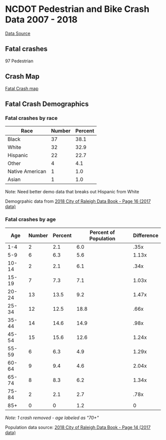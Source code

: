 # NCDOT Pedestrian and Bike Crash Data 2007 - 2018 

[Data Source](https://www.arcgis.com/home/webmap/viewer.html?webmap=b4fcdc266d054a1ca075b60715f88aef)

## Fatal crashes 
97 Pedestrian 

## Crash Map 

[Fatal Crash map](fatalCrashes.geojson)


## Fatal Crash Demographics 

### Fatal crashes by race

| Race            | Number | Percent| 
| -------         | -------| ------ |
| Black           | 37     | 38.1   | 
| White           | 32     | 32.9   | 
| Hispanic        | 22     | 22.7   |
| Other           | 4      | 4.1    |  
| Native American | 1      | 1.0    |  
| Asian           | 1      | 1.0    | 

Note:  Need better demo data that breaks out Hispanic from White 

Demogrpahic data from [2018 City of Raleigh Data Book - Page 16 (2017 data)](https://cityofraleigh0drupal.blob.core.usgovcloudapi.net/drupal-prod/COR22/2018DataBook.pdf)

### Fatal crashes by age

| Age     | Number | Percent | Percent of Population | Difference  | 
|-------  |------- |------   | --------------------- | ----------- |  
|1-4      | 2      | 2.1     | 6.0                   | .35x        |
|5-9      | 6      | 6.3     | 5.6                   | 1.13x       | 
|10-14    | 2      | 2.1     | 6.1                   | .34x        |
|15-19    | 7      | 7.3     | 7.1                   | 1.03x       |
|20-24    | 13     | 13.5    | 9.2                   | 1.47x       | 
|25-34    | 12     | 12.5    | 18.8                  | .66x        |
|35-44    | 14     | 14.6    | 14.9                  | .98x        |
|45-54    | 15     | 15.6    | 12.6                  | 1.24x       |
|55-59    | 6      | 6.3     | 4.9                   | 1.29x       | 
|60-64    | 9      | 9.4     | 4.6                   | 2.04x       |
|65-74    | 8      | 8.3     | 6.2                   | 1.34x       |
|75-84    | 2      | 2.1     | 2.7                   | .78x        |
|85+      | 0      | 0       | 1.2                   | 0 
 
 _Note: 1 crash removed - age labeled as "70+"_
 
Population data source: [2018 City of Raleigh Data Book - Page 14 (2017 data)](https://cityofraleigh0drupal.blob.core.usgovcloudapi.net/drupal-prod/COR22/2018DataBook.pdf)
 

